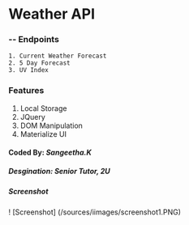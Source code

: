 # Weather API

 ### -- Endpoints
    1. Current Weather Forecast
    2. 5 Day Forecast
    3. UV Index

### Features
1. Local Storage
2. JQuery
3. DOM Manipulation
4. Materialize UI

#### Coded By: *Sangeetha.K*
##### Desgination: Senior Tutor, 2U
##### Screenshot
! [Screenshot] (/sources/iimages/screenshot1.PNG)


